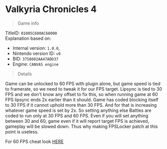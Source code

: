 # Valkyria Chronicles 4

> Game info

TitleID: `01005C600AC68000`<br>
Explanation based on:
- Internal version: `1.0.0`, 
- Nintendo version ID: `v0`
- BID: `3758602AA47ADD37`
- Engine: `CANVAS engine`

> Details

Game can be unlocked to 60 FPS with plugin alone, but game speed is tied to framerate, so we need to tweak it for our FPS target.
Lipsync is tied to 30 FPS and we don't know any offset to fix this, so when running game at 60 FPS lipsync ends 2x earlier than it should.
Game has coded blocking itself to 30 FPS if it cannot uphold more than 30 FPS. And for that is increasing whatever game speed is set by 2x. So setting anything else Battles are coded to run only at 30 FPS and 60 FPS. Even if you will set anything between 30 and 60, game even if it will report target FPS is achieved, gameplay will be slowed down. Thus why making FPSLocker patch at this point is useless.

For 60 FPS cheat look [HERE](https://github.com/ChanseyIsTheBest/NX-60FPS-RES-GFX-Cheats/blob/main/titles/01005C600AC68000/cheats/3758602AA47ADD37.txt)
